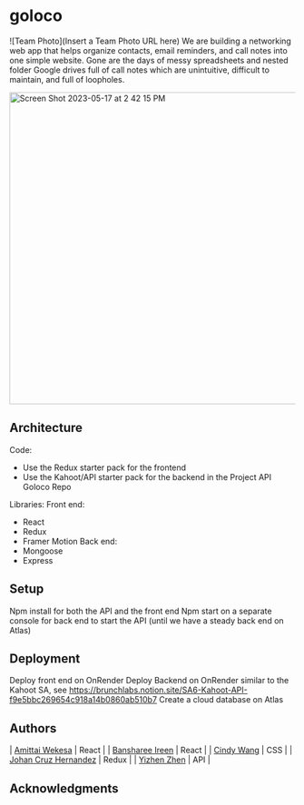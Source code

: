# goloco

![Team Photo](Insert a Team Photo URL here)
We are building a networking web app that helps organize contacts, email reminders, and call notes into one simple website. Gone are the days of messy spreadsheets and nested folder Google drives full of call notes which are unintuitive, difficult to maintain, and full of loopholes.

<img width="550" alt="Screen Shot 2023-05-17 at 2 42 15 PM" src="https://github.com/dartmouth-cs52-23s/project-goloco/assets/91350296/51d98427-1c8f-470a-89fb-33be274fbdc6">

## Architecture

Code:
- Use the Redux starter pack for the frontend
- Use the Kahoot/API starter pack for the backend in the Project API Goloco Repo

Libraries:
Front end:
- React
- Redux
- Framer Motion
Back end:
- Mongoose
- Express

## Setup

Npm install for both the API and the front end
Npm start on a separate console for back end to start the API (until we have a steady back end on Atlas)

## Deployment

Deploy front end on OnRender
Deploy Backend on OnRender similar to the Kahoot SA, see https://brunchlabs.notion.site/SA6-Kahoot-API-f9e5bbc269654c918a14b0860ab510b7
Create a cloud database on Atlas

## Authors

| [Amittai Wekesa](@siavava) | React |
| [Bansharee Ireen](@banshee56) | React |
| [Cindy Wang](@cindylwang) | CSS |
| [Johan Cruz Hernandez](@CrypticMatter) | Redux |
| [Yizhen Zhen](@zhenyiplusone) |  API |

## Acknowledgments

